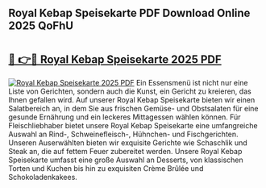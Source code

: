## Royal Kebap Speisekarte PDF Download Online 2025 QoFhU

# <h2><a href="http://gc6jemj.nevu.top/?p=Royal+Kebap+Speisekarte">🔗 👉🔴 Royal Kebap Speisekarte 2025 PDF</a></h2>

[![Royal Kebap Speisekarte 2025 PDF](https://i.imgur.com/dBaPXMq.png)](http://gc6jemj.nevu.top/?p=Royal+Kebap+Speisekarte)
Ein Essensmenü ist nicht nur eine Liste von Gerichten, sondern auch die Kunst, ein Gericht zu kreieren, das Ihnen gefallen wird. Auf unserer Royal Kebap Speisekarte bieten wir einen Salatbereich an, in dem Sie aus frischen Gemüse- und Obstsalaten für eine gesunde Ernährung und ein leckeres Mittagessen wählen können. Für Fleischliebhaber bietet unsere Royal Kebap Speisekarte eine umfangreiche Auswahl an Rind-, Schweinefleisch-, Hühnchen- und Fischgerichten. Unseren Auserwählten bieten wir exquisite Gerichte wie Schaschlik und Steak an, die auf fettem Feuer zubereitet werden. Unsere Royal Kebap Speisekarte umfasst eine große Auswahl an Desserts, von klassischen Torten und Kuchen bis hin zu exquisiten Crème Brûlée und Schokoladenkakees.
